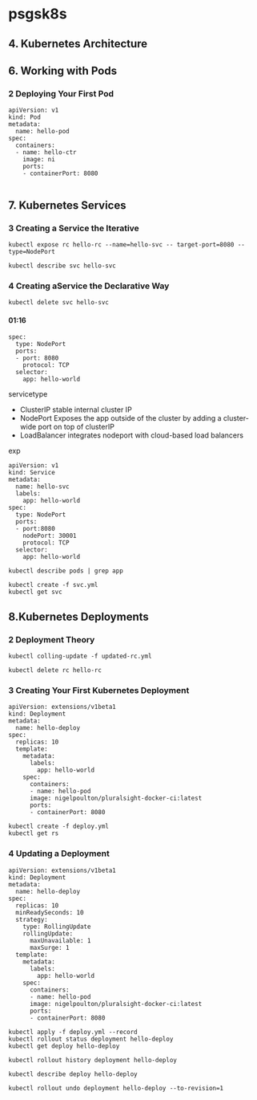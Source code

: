 # psgsk8s
## 4. Kubernetes Architecture


## 6. Working with Pods
### 2 Deploying Your First Pod
```
apiVersion: v1
kind: Pod
metadata:
  name: hello-pod
spec:
  containers:
  - name: hello-ctr
    image: ni
    ports:
    - containerPort: 8080
  
```

## 7. Kubernetes Services
### 3 Creating a Service the Iterative
```
kubectl expose rc hello-rc --name=hello-svc -- target-port=8080 --type=NodePort
```

```
kubectl describe svc hello-svc
```

### 4 Creating aService the Declarative Way
```
kubectl delete svc hello-svc
```

#### 01:16
```
spec:
  type: NodePort
  ports:
  - port: 8080
    protocol: TCP
  selector:
    app: hello-world
```
servicetype
- ClusterIP stable internal cluster IP
- NodePort Exposes the app outside of the cluster by adding a cluster-wide port on top of clusterIP
- LoadBalancer integrates nodeport with cloud-based load balancers


exp
```
apiVersion: v1
kind: Service
metadata:
  name: hello-svc
  labels:
    app: hello-world
spec:
  type: NodePort
  ports:
  - port:8080
    nodePort: 30001
    protocol: TCP
  selector:
    app: hello-world
```

```
kubectl describe pods | grep app
```


```
kubectl create -f svc.yml
kubectl get svc
```

## 8.Kubernetes Deployments
### 2 Deployment Theory
```
kubectl colling-update -f updated-rc.yml
```
```
kubectl delete rc hello-rc
```
### 3 Creating Your First Kubernetes Deployment
```
apiVersion: extensions/v1beta1
kind: Deployment
metadata:
  name: hello-deploy
spec:
  replicas: 10
  template:
    metadata:
      labels:
        app: hello-world
    spec:
      containers:
      - name: hello-pod
      image: nigelpoulton/pluralsight-docker-ci:latest
      ports:
      - containerPort: 8080
```
```
kubectl create -f deploy.yml
kubectl get rs
```


### 4 Updating a Deployment
```
apiVersion: extensions/v1beta1
kind: Deployment
metadata:
  name: hello-deploy
spec:
  replicas: 10
  minReadySeconds: 10
  strategy:
    type: RollingUpdate
    rollingUpdate:
      maxUnavailable: 1
      maxSurge: 1
  template:
    metadata:
      labels:
        app: hello-world
    spec:
      containers:
      - name: hello-pod
      image: nigelpoulton/pluralsight-docker-ci:latest
      ports:
      - containerPort: 8080
```
```
kubectl apply -f deploy.yml --record
kubectl rollout status deployment hello-deploy
kubectl get deploy hello-deploy
```
```
kubectl rollout history deployment hello-deploy
```

```
kubectl describe deploy hello-deploy
```

```
kubectl rollout undo deployment hello-deploy --to-revision=1
```
